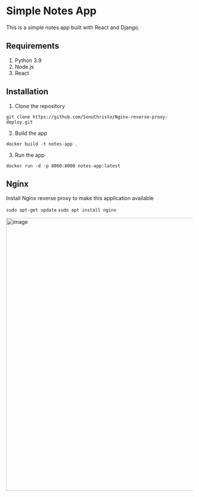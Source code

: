 # Simple Notes App
This is a simple notes app built with React and Django.

## Requirements
1. Python 3.9
2. Node.js
3. React

## Installation
1. Clone the repository
```
git clone https://github.com/SonuChristo/Nginx-reverse-proxy-deploy.git
```

2. Build the app
```
docker build -t notes-app .
```

3. Run the app
```
docker run -d -p 8000:8000 notes-app:latest
```

## Nginx

Install Nginx reverse proxy to make this application available

`sudo apt-get update`
`sudo apt install nginx`

<img width="735" alt="image" src="https://github.com/SonuChristo/Nginx-reverse-proxy-deploy/assets/116342975/c23126e5-2cd6-4406-9ab2-a265309a5ef4">
